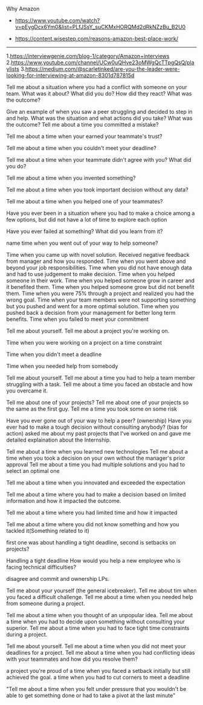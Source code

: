 Why Amazon

- https://www.youtube.com/watch?v=pEygDcx6Ym0&list=PLfJSsY_suCKMxHORQMd2dRkNZzBu_B2U0

- https://content.wisestep.com/reasons-amazon-best-place-work/


---------------------------------------------------------------


1.https://interviewgenie.com/blog-1/category/Amazon+interviews
2.https://www.youtube.com/channel/UCw0uQHve23oMWgQcTTpgQsQ/playlists
3.https://medium.com/@scarletinked/are-you-the-leader-were-looking-for-interviewing-at-amazon-8301d787815d


Tell me about a situation where you had a conflict with someone on your team. What was it about? What did you do? How did they react? What was the outcome?

Give an example of when you saw a peer struggling and decided to step in and help. What was the situation and what actions did you take? What was the outcome?
Tell me about a time you committed a mistake?

Tell me about a time when your earned your teammate's trust?

Tell me about a time when you couldn't meet your deadline?

Tell me about a time when your teammate didn't agree with you? What did you do?

Tell me about a time when you invented something?

Tell me about a time when you took important decision without any data?

Tell me about a time when you helped one of your teammates?

Have you ever been in a situation where you had to make a choice among a few options, but did not have a lot of time to explore each option

Have you ever failed at something? What did you learn from it?

name time when you went out of your way to help someone?

Time when you came up with novel solution.
Received negative feedback from manager and how you responded.
Time when you went above and beyond your job responsibilities.
Time when you did not have enough data and had to use judgement to make decision.
Time when you helped someone in their work.
Time when you helped someone grow in career and it benefited them.
Time when you helped someone grow but did not benefit them.
Time when you were 75% through a project and realized you had the wrong goal.
Time when your team members were not supporting something but you pushed and went for a more optimal solution.
Time when you pushed back a decision from your management for better long term benefits.
Time when you failed to meet your commitment

Tell me about yourself. Tell me about a project you're working on.

Time when you were working on a project on a time constraint

Time when you didn't meet a deadline

Time when you needed help from somebody

Tell me about yourself.
Tell me about a time you had to help a team member struggling with a task.
Tell me about a time you faced an obstacle and how you overcame it.

Tell me about one of your projects?
Tell me about one of your projects so the same as the first guy.
Tell me a time you took some on some risk

Have you ever gone out of your way to help a peer? (ownership)
Have you ever had to make a tough decision without consulting anybody? (bias for action)
asked me about my past projects that I've worked on and gave me detailed explaination about the Internship.

Tell me about a time when you learned new technologies
Tell me about a time when you took a decision on your own without the manager's prior approval
Tell me about a time you had multiple solutions and you had to select an optimal one

Tell me about a time when you innovated and exceeded the expectation

Tell me about a time where you had to make a decision based on limited information and how it impacted the outcome.

Tell me about a time where you had limited time and how it impacted

Tell me about a time where you did not know something and how you tackled it(Something related to it)

first one was about handling a tight deadline, second is setbacks on projects?

Handling a tight deadline
How would you help a new employee who is facing technical difficulties?

disagree and commit and ownership LPs.

Tell me about your yourself (the general icebreaker).
Tell me about tim when you faced a difficult challenge.
Tell me about a time when you needed help from someone during a project.

Tell me about a time when you thought of an unpopular idea.
Tell me about a time when you had to decide upon something without consulting your superior.
Tell me about a time when you had to face tight time constraints during a project.

Tell me about yourself.
Tell me about a time when you did not meet your deadlines for a project.
Tell me about a time when you had conflicting ideas with your teammates and how did you resolve them?

a project you're proud of
a time when you faced a setback initially but still achieved the goal.
a time when you had to cut corners to meet a deadline

"Tell me about a time when you felt under pressure that you wouldn't be able to get something done or had to take a pivot at the last minute"























